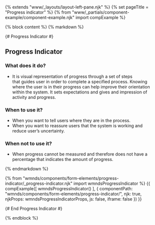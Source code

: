 {% extends "www/_layouts/layout-left-pane.njk" %}
{% set pageTitle = "Progress indicator" %}
{% from "www/_partials/component-example/component-example.njk" import compExample %}

{% block content %}
{% markdown %}

{# Progress Indicator #}

## Progress Indicator

<h3>What does it do?</h3>

- It is visual representation of progress through a set of steps that guides user in order to complete a specified process. Knowing where the user is in their progress can help improve their orientation within the system. It sets expectations and gives and impression of activity and progress.

<h3>When to use it?</h3>

- When you want to tell users where they are in the process.
- When you want to reassure users that the system is working and reduce user’s uncertainty.

<h3>When not to use it?</h3>

- When progress cannot be measured and therefore does not have a percentage that indicates the amount of progress.

{% endmarkdown %}

{% from "wmnds/components/form-elements/progress-indicator/_progress-indicator.njk" import wmndsProgressIndicator %}
{{
  compExample([
    wmndsProgressIndicator()
  ],
  {
    componentPath: "wmnds/components/form-elements/progress-indicator/",
    njk: true,
    njkProps: wmndsProgressIndicatorProps,
    js: false,
    iframe: false
  })
}}

{# End Progress Indicator #}

{% endblock %}
